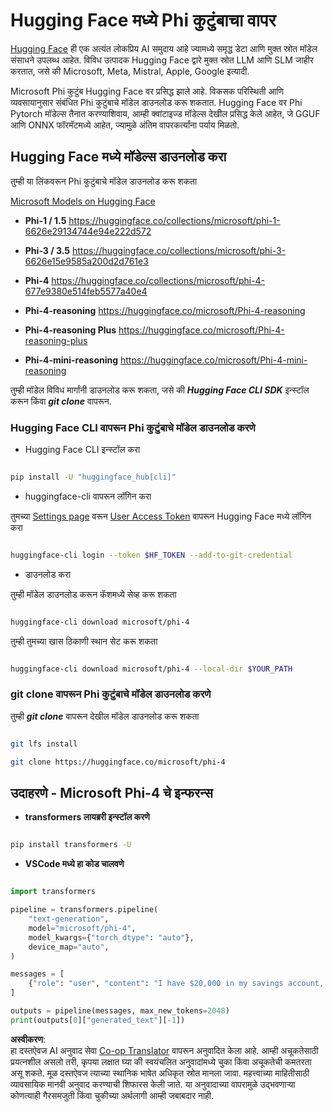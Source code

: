 <!--
CO_OP_TRANSLATOR_METADATA:
{
  "original_hash": "624fe133fba62773979d45f54519f7bb",
  "translation_date": "2025-07-16T18:51:34+00:00",
  "source_file": "md/01.Introduction/02/01.HF.md",
  "language_code": "mr"
}
-->
# **Hugging Face मध्ये Phi कुटुंबाचा वापर**

[Hugging Face](https://huggingface.co/) ही एक अत्यंत लोकप्रिय AI समुदाय आहे ज्यामध्ये समृद्ध डेटा आणि मुक्त स्रोत मॉडेल संसाधने उपलब्ध आहेत. विविध उत्पादक Hugging Face द्वारे मुक्त स्रोत LLM आणि SLM जाहीर करतात, जसे की Microsoft, Meta, Mistral, Apple, Google इत्यादी.

Microsoft Phi कुटुंब Hugging Face वर प्रसिद्ध झाले आहे. विकसक परिस्थिती आणि व्यवसायानुसार संबंधित Phi कुटुंबाचे मॉडेल डाउनलोड करू शकतात. Hugging Face वर Phi Pytorch मॉडेल्स तैनात करण्याशिवाय, आम्ही क्वांटाइज्ड मॉडेल्स देखील प्रसिद्ध केले आहेत, जे GGUF आणि ONNX फॉरमॅटमध्ये आहेत, ज्यामुळे अंतिम वापरकर्त्यांना पर्याय मिळतो.

## **Hugging Face मध्ये मॉडेल्स डाउनलोड करा**

तुम्ही या लिंकवरून Phi कुटुंबाचे मॉडेल डाउनलोड करू शकता

[Microsoft Models on Hugging Face](https://huggingface.co/microsoft)

-  **Phi-1 / 1.5** https://huggingface.co/collections/microsoft/phi-1-6626e29134744e94e222d572

-  **Phi-3 / 3.5** https://huggingface.co/collections/microsoft/phi-3-6626e15e9585a200d2d761e3

-  **Phi-4** https://huggingface.co/collections/microsoft/phi-4-677e9380e514feb5577a40e4

- **Phi-4-reasoning** https://huggingface.co/microsoft/Phi-4-reasoning

- **Phi-4-reasoning Plus** https://huggingface.co/microsoft/Phi-4-reasoning-plus 

- **Phi-4-mini-reasoning** https://huggingface.co/microsoft/Phi-4-mini-reasoning

तुम्ही मॉडेल विविध मार्गांनी डाउनलोड करू शकता, जसे की ***Hugging Face CLI SDK*** इन्स्टॉल करून किंवा ***git clone*** वापरून.

### **Hugging Face CLI वापरून Phi कुटुंबाचे मॉडेल डाउनलोड करणे**

- Hugging Face CLI इन्स्टॉल करा

```bash

pip install -U "huggingface_hub[cli]"

```

- huggingface-cli वापरून लॉगिन करा

तुमच्या [Settings page](https://huggingface.co/settings/tokens) वरून [User Access Token](https://huggingface.co/docs/hub/security-tokens) वापरून Hugging Face मध्ये लॉगिन करा

```bash

huggingface-cli login --token $HF_TOKEN --add-to-git-credential

```

- डाउनलोड करा

तुम्ही मॉडेल डाउनलोड करून कॅशमध्ये सेव्ह करू शकता

```bash

huggingface-cli download microsoft/phi-4

```

तुम्ही तुमच्या खास ठिकाणी स्थान सेट करू शकता

```bash

huggingface-cli download microsoft/phi-4 --local-dir $YOUR_PATH

```

### **git clone वापरून Phi कुटुंबाचे मॉडेल डाउनलोड करणे**

तुम्ही ***git clone*** वापरून देखील मॉडेल डाउनलोड करू शकता

```bash

git lfs install

git clone https://huggingface.co/microsoft/phi-4

```

## **उदाहरणे - Microsoft Phi-4 चे इन्फरन्स**

- **transformers लायब्ररी इन्स्टॉल करणे**

```bash

pip install transformers -U

```

- **VSCode मध्ये हा कोड चालवणे**

```python

import transformers

pipeline = transformers.pipeline(
    "text-generation",
    model="microsoft/phi-4",
    model_kwargs={"torch_dtype": "auto"},
    device_map="auto",
)

messages = [
    {"role": "user", "content": "I have $20,000 in my savings account, where I receive a 4% profit per year and payments twice a year. Can you please tell me how long it will take for me to become a millionaire? Also, can you please explain the math step by step as if you were explaining it to an uneducated person?"},
]

outputs = pipeline(messages, max_new_tokens=2048)
print(outputs[0]["generated_text"][-1])

```

**अस्वीकरण**:  
हा दस्तऐवज AI अनुवाद सेवा [Co-op Translator](https://github.com/Azure/co-op-translator) वापरून अनुवादित केला आहे. आम्ही अचूकतेसाठी प्रयत्नशील असलो तरी, कृपया लक्षात घ्या की स्वयंचलित अनुवादांमध्ये चुका किंवा अचूकतेची कमतरता असू शकते. मूळ दस्तऐवज त्याच्या स्थानिक भाषेत अधिकृत स्रोत मानला जावा. महत्त्वाच्या माहितीसाठी व्यावसायिक मानवी अनुवाद करण्याची शिफारस केली जाते. या अनुवादाच्या वापरामुळे उद्भवणाऱ्या कोणत्याही गैरसमजुती किंवा चुकीच्या अर्थलागी आम्ही जबाबदार नाही.